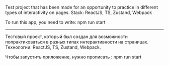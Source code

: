 Test project that has been made for an opportunity to practice in different types of interactivity on pages.
Stack: ReactJS, TS, Zustand, Webpack

To run this app, you need to write:
npm run start

--------------------------------------------------------------------------------------------------------------

Тестовый проект, который был создан для возможности попрактиковаться в разных типах интерактивности на страницах. 
Технологии: ReactJS, TS, Zustand, Webpack.

Чтобы запустить приложение, нужно прописать : 
npm run start 
